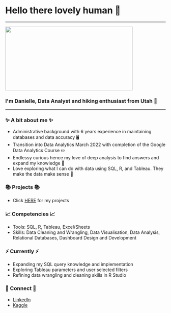 # Hello there lovely human 💖
<!--
**davis7887/davis7887** is a ✨ _special_ ✨ repository because its `README.md` (this file) appears on your GitHub profile.

Here are some ideas to get you started:

- 🔭 I’m currently working on ...
- 🌱 I’m currently learning ...
- 👯 I’m looking to collaborate on ...
- 🤔 I’m looking for help with ...
- 💬 Ask me about ...
- 📫 How to reach me: ...
- 😄 Pronouns: ...
- ⚡ Fun fact: ...
-->

---------------------
<img src="https://21066571.fs1.hubspotusercontent-na1.net/hubfs/21066571/hiking.jpg" width="400" height="200" />

### I'm Danielle, Data Analyst and hiking enthusiast from Utah 🥾
---------------------

### ✨ A bit about me ✨
* Administrative background with 6 years experience in maintaining databases and data accuracy 🖥
* Transition into Data Analytics March 2022 with completion of the Google Data Analytics Course ✏️
* Endlessy curious hence my love of deep analysis to find answers and expand my knowledge 🧐
* Love exploring what I can do with data using SQL, R, and Tableau. They make the data make sense 🙌

### 📚 Projects 📚
* Click [HERE](https://github.com/davis7887/Portfolio-Guide/blob/main/README.md) for my projects 

### 📈 Competencies 📈
* Tools: SQL, R, Tableau, Excel/Sheets
* Skills: Data Cleaning and Wrangling, Data Visualisation, Data Analysis, Relational Databases, Dashboard Design and Development

### ⚡️ Currently ⚡️
* Expanding my SQL query knowledge and implementation 
* Exploring Tableau parameters and user selected filters
* Refining data wrangling and cleaning skills in R Studio

### 🌟 Connect 🌟
* [LinkedIn](https://www.linkedin.com/in/danielle-davis-560152142/)
* [Kaggle](https://www.kaggle.com/danid7878)
